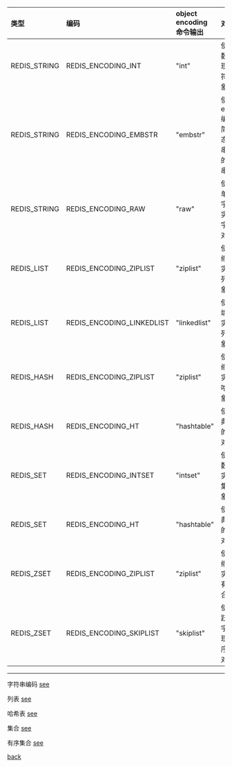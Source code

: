 | 类型 | 编码 | object encoding 命令输出 | 对象 |
| :- | :- | :- | :- |
| REDIS_STRING | REDIS_ENCODING_INT | "int" | 使用整数值实现的字符串对象 |
| REDIS_STRING | REDIS_ENCODING_EMBSTR | "embstr" | 使用embstr编码的简单动态字符串实现的字符串对象 |
| REDIS_STRING | REDIS_ENCODING_RAW | "raw" | 使用简单动态字符串实现的字符串对象 |
| REDIS_LIST | REDIS_ENCODING_ZIPLIST | "ziplist" | 使用压缩列表实现的列表对象 |
| REDIS_LIST | REDIS_ENCODING_LINKEDLIST | "linkedlist" | 使用双端链表实现的列表对象 |
| REDIS_HASH | REDIS_ENCODING_ZIPLIST | "ziplist" | 使用压缩列表实现的哈希对象 |
| REDIS_HASH | REDIS_ENCODING_HT | "hashtable" | 使用字典实现的哈希对象 |
| REDIS_SET | REDIS_ENCODING_INTSET | "intset" | 使用整数集合实现的集合对象 |
| REDIS_SET | REDIS_ENCODING_HT | "hashtable" | 使用字典实现的集合对象 |
| REDIS_ZSET | REDIS_ENCODING_ZIPLIST | "ziplist" | 使用压缩列表实现的有序集合对象 |
| REDIS_ZSET | REDIS_ENCODING_SKIPLIST | "skiplist" | 使用跳跃表和字典实现的有序集合对象 |  

---

字符串编码 [see](9/1.md)  

列表 [see](9/2.md)  

哈希表 [see](9/3.md)  

集合 [see](9/4.md)  

有序集合 [see](9/5.md)  

[back](../11.md)  